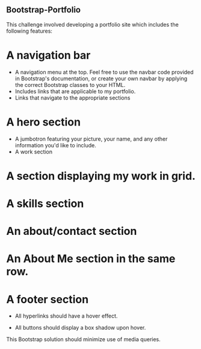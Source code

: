 ## Bootstrap-Portfolio
This challenge involved developing a portfolio site which includes the following features:

# A navigation bar

* A navigation menu at the top. Feel free to use the navbar code provided in Bootstrap's documentation, or create your own navbar by applying the correct Bootstrap classes to your HTML.
* Includes links that are applicable to my portfolio.
* Links that navigate to the appropriate sections

# A hero section

* A jumbotron featuring your picture, your name, and any other information you'd like to include.
* A work section

# A section displaying my work in grid.

# A skills section

# An about/contact section

# An About Me section in the same row.

# A footer section

* All hyperlinks should have a hover effect.

* All buttons should display a box shadow upon hover.

This Bootstrap solution should minimize use of media queries.
